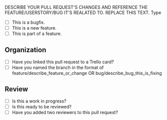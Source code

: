 DESCRIBE YOUR PULL REQUEST'S CHANGES AND REFERENCE THE FEATURE/USERSTORY/BUG IT'S REALATED TO. REPLACE THIS TEXT.
Type
- [ ] This is a bugfix.
- [ ] This is a new feature.
- [ ] This is part of a feature.
## Organization
- [ ] Have you linked this pull request to a Trello card?
- [ ] Have you named the branch in the format of feature/describe_feature_or_change OR bug/describe_bug_this_is_fixing
## Review
- [ ] Is this a work in progress?
- [ ]  Is this ready to be reviewed?
- [ ]  Have you added two reviewers to this pull request?
